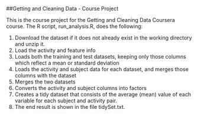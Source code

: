 ##Getting and Cleaning Data - Course Project

This is the course project for the Getting and Cleaning Data Coursera course. The R script, run_analysis.R, does the following:

1. Download the dataset if it does not already exist in the working directory and unzip it.
2. Load the activity and feature info
3. Loads both the training and test datasets, keeping only those columns which reflect a mean or standard deviation
4. Loads the activity and subject data for each dataset, and merges those columns with the dataset
5. Merges the two datasets
6. Converts the activity and subject columns into factors
7. Creates a tidy dataset that consists of the average (mean) value of each variable for each subject and activity pair.
8. The end result is shown in the file tidySet.txt.
